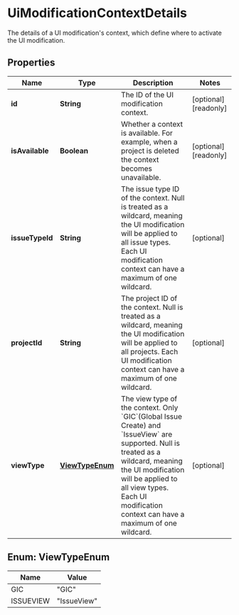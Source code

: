 

# UiModificationContextDetails

The details of a UI modification's context, which define where to activate the UI modification.

## Properties

| Name | Type | Description | Notes |
|------------ | ------------- | ------------- | -------------|
|**id** | **String** | The ID of the UI modification context. |  [optional] [readonly] |
|**isAvailable** | **Boolean** | Whether a context is available. For example, when a project is deleted the context becomes unavailable. |  [optional] [readonly] |
|**issueTypeId** | **String** | The issue type ID of the context. Null is treated as a wildcard, meaning the UI modification will be applied to all issue types. Each UI modification context can have a maximum of one wildcard. |  [optional] |
|**projectId** | **String** | The project ID of the context. Null is treated as a wildcard, meaning the UI modification will be applied to all projects. Each UI modification context can have a maximum of one wildcard. |  [optional] |
|**viewType** | [**ViewTypeEnum**](#ViewTypeEnum) | The view type of the context. Only &#x60;GIC&#x60;(Global Issue Create) and &#x60;IssueView&#x60; are supported. Null is treated as a wildcard, meaning the UI modification will be applied to all view types. Each UI modification context can have a maximum of one wildcard. |  [optional] |



## Enum: ViewTypeEnum

| Name | Value |
|---- | -----|
| GIC | &quot;GIC&quot; |
| ISSUEVIEW | &quot;IssueView&quot; |



